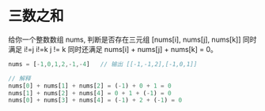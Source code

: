 # 三数之和

  给你一个整数数组 nums, 判断是否存在三元组 [nums[i], nums[j], nums[k]] 同时满足 i!=j i!=k j != k 同时还满足 nums[i] + nums[j] + nums[k] = 0。

```js
nums = [-1,0,1,2,-1,-4]   // 输出 [[-1,-1,2],[-1,0,1]]

// 解释
nums[0] + nums[1] + nums[2] = (-1) + 0 + 1 = 0
nums[1] + nums[2] + nums[4] = 0 + 1 + (-1) = 0
nums[0] + nums[3] + nums[4] = (-1) + 2 + (-1) = 0
```